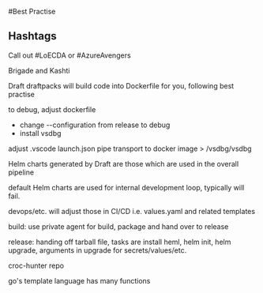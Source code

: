 #Best Practise

## Hashtags
Call out #LoECDA or #AzureAvengers

Brigade and Kashti

Draft
draftpacks will build code into Dockerfile for you, following best practise

to debug, adjust dockerfile
 - change --configuration from release to debug
 - install vsdbg 

adjust .vscode launch.json pipe transport to docker image > /vsdbg/vsdbg

Helm charts generated by Draft are those which are used in the overall pipeline

default Helm charts are used for internal development loop, typically will fail.

devops/etc. will adjust those in CI/CD i.e. values.yaml and related templates

build:
use private agent for build, package and hand over to release

release:
handing off tarball file, tasks are install heml, helm init, helm upgrade, arguments in upgrade for secrets/values/etc.

croc-hunter repo

go's template language has many functions

